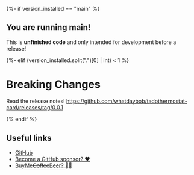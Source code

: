 <!-- markdownlint-disable MD041 -->

{%- if version_installed == "main" %}

<!-- markdownlint-enable MD041 -->

## You are running main!

This is **unfinished code** and only intended for development before a release!

<!-- markdownlint-disable MD011 -->

{%- elif (version_installed.split(".")[0] | int) < 1 %}

<!-- markdownlint-enable MD011 -->

# Breaking Changes

Read the release notes!
https://github.com/whatdaybob/tadothermostat-card/releases/tag/0.0.1

{% endif %}

## Useful links

- [GitHub](https://github.com/whatdaybob)
- [Become a GitHub sponsor? ❤️](https://github.com/sponsors/whatdaybob)
- [BuyMe~~Coffee~~Beer? 🍺🙈](https://buymeacoffee.com/whatdaybob)
